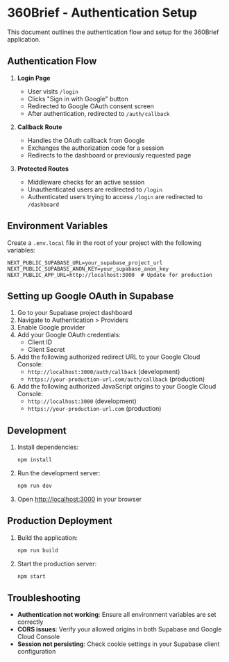 # 360Brief - Authentication Setup

This document outlines the authentication flow and setup for the 360Brief application.

## Authentication Flow

1. **Login Page**
   - User visits `/login`
   - Clicks "Sign in with Google" button
   - Redirected to Google OAuth consent screen
   - After authentication, redirected to `/auth/callback`

2. **Callback Route**
   - Handles the OAuth callback from Google
   - Exchanges the authorization code for a session
   - Redirects to the dashboard or previously requested page

3. **Protected Routes**
   - Middleware checks for an active session
   - Unauthenticated users are redirected to `/login`
   - Authenticated users trying to access `/login` are redirected to `/dashboard`

## Environment Variables

Create a `.env.local` file in the root of your project with the following variables:

```env
NEXT_PUBLIC_SUPABASE_URL=your_supabase_project_url
NEXT_PUBLIC_SUPABASE_ANON_KEY=your_supabase_anon_key
NEXT_PUBLIC_APP_URL=http://localhost:3000  # Update for production
```

## Setting up Google OAuth in Supabase

1. Go to your Supabase project dashboard
2. Navigate to Authentication > Providers
3. Enable Google provider
4. Add your Google OAuth credentials:
   - Client ID
   - Client Secret
5. Add the following authorized redirect URL to your Google Cloud Console:
   - `http://localhost:3000/auth/callback` (development)
   - `https://your-production-url.com/auth/callback` (production)
6. Add the following authorized JavaScript origins to your Google Cloud Console:
   - `http://localhost:3000` (development)
   - `https://your-production-url.com` (production)

## Development

1. Install dependencies:
   ```bash
   npm install
   ```

2. Run the development server:
   ```bash
   npm run dev
   ```

3. Open [http://localhost:3000](http://localhost:3000) in your browser

## Production Deployment

1. Build the application:
   ```bash
   npm run build
   ```

2. Start the production server:
   ```bash
   npm start
   ```

## Troubleshooting

- **Authentication not working**: Ensure all environment variables are set correctly
- **CORS issues**: Verify your allowed origins in both Supabase and Google Cloud Console
- **Session not persisting**: Check cookie settings in your Supabase client configuration
